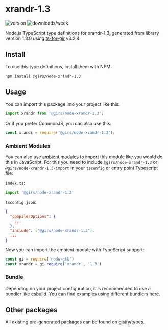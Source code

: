 
# xrandr-1.3

![version](https://img.shields.io/npm/v/@girs/node-xrandr-1.3)
![downloads/week](https://img.shields.io/npm/dw/@girs/node-xrandr-1.3)


Node.js TypeScript type definitions for xrandr-1.3, generated from library version 1.3.0 using [ts-for-gir](https://github.com/gjsify/ts-for-gir) v3.2.4.


## Install

To use this type definitions, install them with NPM:
```bash
npm install @girs/node-xrandr-1.3
```

## Usage

You can import this package into your project like this:
```ts
import xrandr from '@girs/node-xrandr-1.3';
```

Or if you prefer CommonJS, you can also use this:
```ts
const xrandr = require('@girs/node-xrandr-1.3');
```

### Ambient Modules

You can also use [ambient modules](https://github.com/gjsify/ts-for-gir/tree/main/packages/cli#ambient-modules) to import this module like you would do this in JavaScript.
For this you need to include `@girs/node-xrandr-1.3` or `@girs/node-xrandr-1.3/import` in your `tsconfig` or entry point Typescript file:

`index.ts`:
```ts
import '@girs/node-xrandr-1.3'
```

`tsconfig.json`:
```json
{
  "compilerOptions": {
    ...
  },
  "include": ["@girs/node-xrandr-1.3"],
  ...
}
```

Now you can import the ambient module with TypeScript support: 

```ts
const gi = require('node-gtk')
const xrandr = gi.require('xrandr', '1.3')
```


### Bundle

Depending on your project configuration, it is recommended to use a bundler like [esbuild](https://esbuild.github.io/). You can find examples using different bundlers [here](https://github.com/gjsify/ts-for-gir/tree/main/examples).

## Other packages

All existing pre-generated packages can be found on [gjsify/types](https://github.com/gjsify/types).

